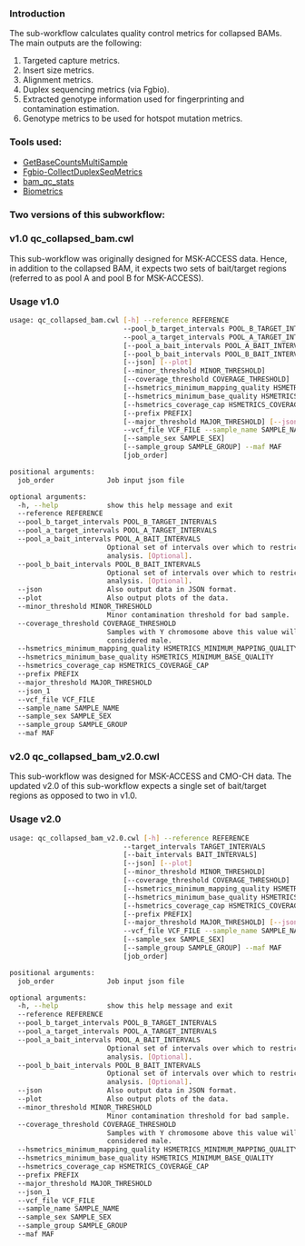 ### Introduction
The sub-workflow calculates quality control metrics for collapsed BAMs. The main outputs are the following:

1. Targeted capture metrics.
2. Insert size metrics.
3. Alignment metrics.
4. Duplex sequencing metrics (via Fgbio).
5. Extracted genotype information used for fingerprinting and contamination estimation.
6. Genotype metrics to be used for hotspot mutation metrics.

### Tools used:

- [GetBaseCountsMultiSample](../command_line_tools/getbasecountsmultisample/1.2.5)
- [Fgbio-CollectDuplexSeqMetrics](https://msk-access.gitbook.io/command-line-tools-cwl/bedtools/bedtools_merge_v2.28.0_cv2)
- [bam_qc_stats](../bam_qc_stats/README.md)
- [Biometrics](https://msk-access.gitbook.io/biometrics/)

### Two versions of this subworkflow:
### v1.0 qc_collapsed_bam.cwl

This sub-workflow was originally designed for MSK-ACCESS data. Hence, in addition to the collapsed BAM, it expects two sets of bait/target regions (referred to as pool A and pool B for MSK-ACCESS).

### Usage v1.0

```bash
usage: qc_collapsed_bam.cwl [-h] --reference REFERENCE
                            --pool_b_target_intervals POOL_B_TARGET_INTERVALS
                            --pool_a_target_intervals POOL_A_TARGET_INTERVALS
                            [--pool_a_bait_intervals POOL_A_BAIT_INTERVALS]
                            [--pool_b_bait_intervals POOL_B_BAIT_INTERVALS]
                            [--json] [--plot]
                            [--minor_threshold MINOR_THRESHOLD]
                            [--coverage_threshold COVERAGE_THRESHOLD]
                            [--hsmetrics_minimum_mapping_quality HSMETRICS_MINIMUM_MAPPING_QUALITY]
                            [--hsmetrics_minimum_base_quality HSMETRICS_MINIMUM_BASE_QUALITY]
                            [--hsmetrics_coverage_cap HSMETRICS_COVERAGE_CAP]
                            [--prefix PREFIX]
                            [--major_threshold MAJOR_THRESHOLD] [--json_1]
                            --vcf_file VCF_FILE --sample_name SAMPLE_NAME
                            [--sample_sex SAMPLE_SEX]
                            [--sample_group SAMPLE_GROUP] --maf MAF
                            [job_order]

positional arguments:
  job_order             Job input json file

optional arguments:
  -h, --help            show this help message and exit
  --reference REFERENCE
  --pool_b_target_intervals POOL_B_TARGET_INTERVALS
  --pool_a_target_intervals POOL_A_TARGET_INTERVALS
  --pool_a_bait_intervals POOL_A_BAIT_INTERVALS
                        Optional set of intervals over which to restrict
                        analysis. [Optional].
  --pool_b_bait_intervals POOL_B_BAIT_INTERVALS
                        Optional set of intervals over which to restrict
                        analysis. [Optional].
  --json                Also output data in JSON format.
  --plot                Also output plots of the data.
  --minor_threshold MINOR_THRESHOLD
                        Minor contamination threshold for bad sample.
  --coverage_threshold COVERAGE_THRESHOLD
                        Samples with Y chromosome above this value will be
                        considered male.
  --hsmetrics_minimum_mapping_quality HSMETRICS_MINIMUM_MAPPING_QUALITY
  --hsmetrics_minimum_base_quality HSMETRICS_MINIMUM_BASE_QUALITY
  --hsmetrics_coverage_cap HSMETRICS_COVERAGE_CAP
  --prefix PREFIX
  --major_threshold MAJOR_THRESHOLD
  --json_1
  --vcf_file VCF_FILE
  --sample_name SAMPLE_NAME
  --sample_sex SAMPLE_SEX
  --sample_group SAMPLE_GROUP
  --maf MAF
```

### v2.0 qc_collapsed_bam_v2.0.cwl

This sub-workflow was designed for MSK-ACCESS and CMO-CH data. The updated v2.0 of this sub-workflow expects a single set of bait/target regions as opposed to two in v1.0.

### Usage v2.0

```bash
usage: qc_collapsed_bam_v2.0.cwl [-h] --reference REFERENCE
                            --target_intervals TARGET_INTERVALS
                            [--bait_intervals BAIT_INTERVALS]
                            [--json] [--plot]
                            [--minor_threshold MINOR_THRESHOLD]
                            [--coverage_threshold COVERAGE_THRESHOLD]
                            [--hsmetrics_minimum_mapping_quality HSMETRICS_MINIMUM_MAPPING_QUALITY]
                            [--hsmetrics_minimum_base_quality HSMETRICS_MINIMUM_BASE_QUALITY]
                            [--hsmetrics_coverage_cap HSMETRICS_COVERAGE_CAP]
                            [--prefix PREFIX]
                            [--major_threshold MAJOR_THRESHOLD] [--json_1]
                            --vcf_file VCF_FILE --sample_name SAMPLE_NAME
                            [--sample_sex SAMPLE_SEX]
                            [--sample_group SAMPLE_GROUP] --maf MAF
                            [job_order]

positional arguments:
  job_order             Job input json file

optional arguments:
  -h, --help            show this help message and exit
  --reference REFERENCE
  --pool_b_target_intervals POOL_B_TARGET_INTERVALS
  --pool_a_target_intervals POOL_A_TARGET_INTERVALS
  --pool_a_bait_intervals POOL_A_BAIT_INTERVALS
                        Optional set of intervals over which to restrict
                        analysis. [Optional].
  --pool_b_bait_intervals POOL_B_BAIT_INTERVALS
                        Optional set of intervals over which to restrict
                        analysis. [Optional].
  --json                Also output data in JSON format.
  --plot                Also output plots of the data.
  --minor_threshold MINOR_THRESHOLD
                        Minor contamination threshold for bad sample.
  --coverage_threshold COVERAGE_THRESHOLD
                        Samples with Y chromosome above this value will be
                        considered male.
  --hsmetrics_minimum_mapping_quality HSMETRICS_MINIMUM_MAPPING_QUALITY
  --hsmetrics_minimum_base_quality HSMETRICS_MINIMUM_BASE_QUALITY
  --hsmetrics_coverage_cap HSMETRICS_COVERAGE_CAP
  --prefix PREFIX
  --major_threshold MAJOR_THRESHOLD
  --json_1
  --vcf_file VCF_FILE
  --sample_name SAMPLE_NAME
  --sample_sex SAMPLE_SEX
  --sample_group SAMPLE_GROUP
  --maf MAF
```